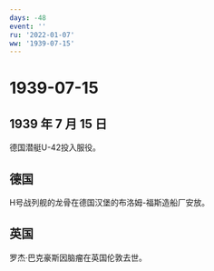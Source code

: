 ```yaml
---
days: -48
event: ''
ru: '2022-01-07'
ww: '1939-07-15'
---
```


# 1939-07-15

## 1939 年 7 月 15 日

德国潜艇U-42投入服役。

## 德国

H号战列舰的龙骨在德国汉堡的布洛姆-福斯造船厂安放。

## 英国

罗杰·巴克豪斯因脑瘤在英国伦敦去世。